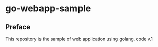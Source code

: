 # go-webapp-sample



## Preface
This repository is the sample of web application using golang.
code v.1
